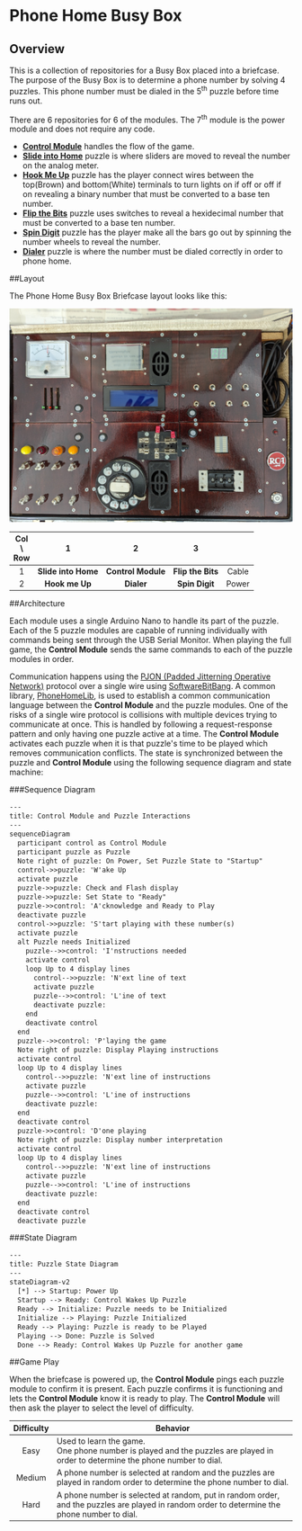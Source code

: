 # Phone Home Busy Box


## Overview

This is a collection of repositories for a Busy Box placed into a briefcase. The purpose of the Busy Box is to determine a phone number by solving 4 puzzles. This phone number must be dialed in the 5<sup>th</sup> puzzle before time runs out.

There are 6 repositories for 6 of the modules. The 7<sup>th</sup> module is the power module and does not require any code.

- [**Control Module**](Controller) handles the flow of the game.
- [**Slide into Home**](Slider) puzzle is where sliders are moved to reveal the number on the analog meter.
- [**Hook Me Up**](ConnectWires) puzzle has the player connect wires between the top(Brown) and bottom(White) terminals to turn lights on if off or off if on revealing a binary number that must be converted to a base ten number.
- [**Flip the Bits**](FlipBits) puzzle uses switches to reveal a hexidecimal number that must be converted to a base ten number.
- [**Spin Digit**](SpinDigit) puzzle has the player make all the bars go out by spinning the number wheels to reveal the number.
- [**Dialer**](DialerPuzzle) puzzle is where the number must be dialed correctly in order to phone home.


##Layout

The Phone Home Busy Box Briefcase layout looks like this:

![Picture of the Phone Home Busy Box Briefcase with all the Modules installed](images/Briefcase_Modules.jpg)


| Col<br>\\<br>Row | 1 | 2 | 3 |   |
| :---: | :---: | :---: | :---: | :---: |
| 1 | **Slide into Home** | **Control Module** | **Flip the Bits** | Cable |
| 2 | **Hook me Up** | **Dialer** | **Spin Digit** | Power |


##Architecture

Each module uses a single Arduino Nano to handle its part of the puzzle. Each of the 5 puzzle modules are capable of running individually with commands being sent through the USB Serial Monitor. When playing the full game, the **Control Module** sends the same commands to each of the puzzle modules in order.

Communication happens using the [PJON \(Padded Jitterning Operative Network\)](https://github.com/gioblu/PJON) protocol over a single wire using [SoftwareBitBang](https://github.com/gioblu/PJON/tree/master/src/strategies/SoftwareBitBang). A common library, [PhoneHomeLib](PhoneHomeLib), is used to establish a common communication language between the **Control Module** and the puzzle modules.
One of the risks of a single wire protocol is collisions with multiple devices trying to communicate at once. This is handled by following a request-response pattern and only having one puzzle active at a time. The **Control Module** activates each puzzle when it is that puzzle's time to be played which removes communication conflicts. The state is synchronized between the puzzle and **Control Module** using the following sequence diagram and state machine:

###Sequence Diagram
```mermaid
---
title: Control Module and Puzzle Interactions
---
sequenceDiagram
  participant control as Control Module
  participant puzzle as Puzzle
  Note right of puzzle: On Power, Set Puzzle State to "Startup"
  control->>puzzle: 'W'ake Up
  activate puzzle
  puzzle->>puzzle: Check and Flash display
  puzzle->>puzzle: Set State to "Ready"
  puzzle->>control: 'A'cknowledge and Ready to Play
  deactivate puzzle
  control->>puzzle: 'S'tart playing with these number(s)
  activate puzzle
  alt Puzzle needs Initialized
    puzzle-->>control: 'I'nstructions needed
    activate control
    loop Up to 4 display lines
      control-->>puzzle: 'N'ext line of text
      activate puzzle
      puzzle-->>control: 'L'ine of text
      deactivate puzzle:
    end
    deactivate control
  end
  puzzle-->>control: 'P'laying the game
  Note right of puzzle: Display Playing instructions
  activate control
  loop Up to 4 display lines
    control-->>puzzle: 'N'ext line of instructions
    activate puzzle
    puzzle-->>control: 'L'ine of instructions
    deactivate puzzle:
  end
  deactivate control
  puzzle->>control: 'D'one playing
  Note right of puzzle: Display number interpretation
  activate control
  loop Up to 4 display lines
    control-->>puzzle: 'N'ext line of instructions
    activate puzzle
    puzzle-->>control: 'L'ine of instructions
    deactivate puzzle:
  end
  deactivate control
  deactivate puzzle
```

###State Diagram
```mermaid
---
title: Puzzle State Diagram
---
stateDiagram-v2
  [*] --> Startup: Power Up
  Startup --> Ready: Control Wakes Up Puzzle
  Ready --> Initialize: Puzzle needs to be Initialized
  Initialize --> Playing: Puzzle Initialized
  Ready --> Playing: Puzzle is ready to be Played
  Playing --> Done: Puzzle is Solved
  Done --> Ready: Control Wakes Up Puzzle for another game
```


##Game Play

When the briefcase is powered up, the **Control Module** pings each puzzle module to confirm it is present. Each puzzle confirms it is functioning and lets the **Control Module** know it is ready to play. The **Control Module** will then ask the player to select the level of difficulty.


| Difficulty | Behavior |
| :---: | --- |
| Easy | Used to learn the game.<br>One phone number is played and the puzzles are played in order to determine the phone number to dial. |
| Medium | A phone number is selected at random and the puzzles are played in random order to determine the phone number to dial. |
| Hard | A phone number is selected at random, put in random order, and the puzzles are played in random order to determine the phone number to dial. |


